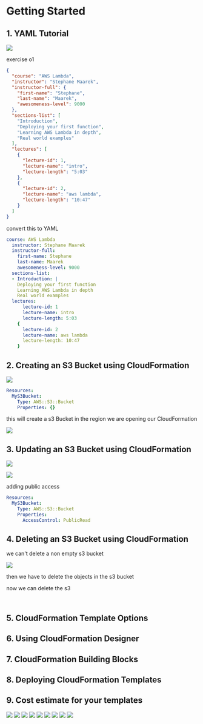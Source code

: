 # Getting Started

## 1. YAML Tutorial
![](../images/75.png)

exercise o1
```json
{
  "course": "AWS Lambda",
  "instructor": "Stephane Maarek",
  "instructor-full": {
    "first-name": "Stephane",
    "last-name": "Maarek",
    "awesomeness-level": 9000
  },
  "sections-list": [
    "Introduction",
    "Deploying your first function",
    "Learning AWS Lambda in depth",
    "Real world examples"
  ],
  "lectures": [
    {
      "lecture-id": 1,
      "lecture-name": "intro",
      "lecture-length": "5:03"
    },
    {
      "lecture-id": 2,
      "lecture-name": "aws lambda",
      "lecture-length": "10:47"
    }
  ]
}

```

convert this to YAML

```YAML
course: AWS Lambda
  instructor: Stephane Maarek
  instructor-full:
    first-name: Stephane
    last-name: Maarek
    awesomeness-level: 9000
  sections-list:
  - Introduction: |
    Deploying your first function
    Learning AWS Lambda in depth
    Real world examples
  lectures:
      lecture-id: 1
      lecture-name: intro
      lecture-length: 5:03
    {
      lecture-id: 2
      lecture-name: aws lambda
      lecture-length: 10:47
    }
```

## 2. Creating an S3 Bucket using CloudFormation
![](../images/76.png)
```YAML
Resources:
  MyS3Bucket:
    Type: AWS::S3::Bucket
    Properties: {}

```

this will create a s3 Bucket in the region we are opening our CloudFormation 

![](../images/77.png)

## 3. Updating an S3 Bucket using CloudFormation

![](../images/78.png)

![](../images/79.png)

adding public access

```YAML
Resources:
  MyS3Bucket:
    Type: AWS::S3::Bucket
    Properties:
      AccessControl: PublicRead

```
## 4. Deleting an S3 Bucket using CloudFormation
we can't delete a non empty s3 bucket

![](../images/80.png)

then we have to delete the objects in the s3 bucket

now we can delete the s3
 
```YAML
```
```YAML
```
## 5. CloudFormation Template Options
## 6. Using CloudFormation Designer
## 7. CloudFormation Building Blocks
## 8. Deploying CloudFormation Templates
## 9. Cost estimate for your templates
![](../images/81.png)
![](../images/82.png)
![](../images/83.png)
![](../images/84.png)
![](../images/85.png)
![](../images/86.png)
![](../images/87.png)
![](../images/88.png)
![](../images/89.png)